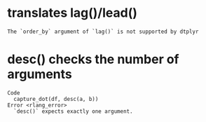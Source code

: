 # translates lag()/lead()

    The `order_by` argument of `lag()` is not supported by dtplyr

# desc() checks the number of arguments

    Code
      capture_dot(df, desc(a, b))
    Error <rlang_error>
      `desc()` expects exactly one argument.

